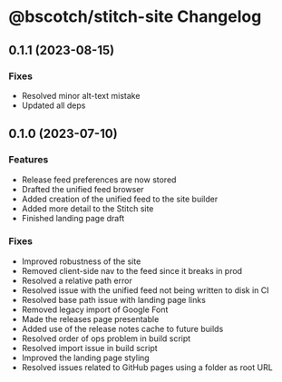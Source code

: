 # @bscotch/stitch-site Changelog

## 0.1.1 (2023-08-15)

### Fixes

- Resolved minor alt-text mistake
- Updated all deps

## 0.1.0 (2023-07-10)

### Features

- Release feed preferences are now stored
- Drafted the unified feed browser
- Added creation of the unified feed to the site builder
- Added more detail to the Stitch site
- Finished landing page draft

### Fixes

- Improved robustness of the site
- Removed client-side nav to the feed since it breaks in prod
- Resolved a relative path error
- Resolved issue with the unified feed not being written to disk in CI
- Resolved base path issue with landing page links
- Removed legacy import of Google Font
- Made the releases page presentable
- Added use of the release notes cache to future builds
- Resolved order of ops problem in build script
- Resolved import issue in build script
- Improved the landing page styling
- Resolved issues related to GitHub pages using a folder as root URL